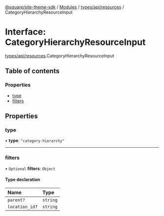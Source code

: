 [@square/site-theme-sdk](../GettingStarted.md) / [Modules](../modules.md) / [types/api/resources](../modules/types_api_resources.md) / CategoryHierarchyResourceInput

# Interface: CategoryHierarchyResourceInput

[types/api/resources](../modules/types_api_resources.md).CategoryHierarchyResourceInput

## Table of contents

### Properties

- [type](types_api_resources.CategoryHierarchyResourceInput.md#type)
- [filters](types_api_resources.CategoryHierarchyResourceInput.md#filters)

## Properties

### type

• **type**: ``"category-hierarchy"``

___

### filters

• `Optional` **filters**: `Object`

#### Type declaration

| Name | Type |
| :------ | :------ |
| `parent?` | `string` |
| `location_id?` | `string` |
